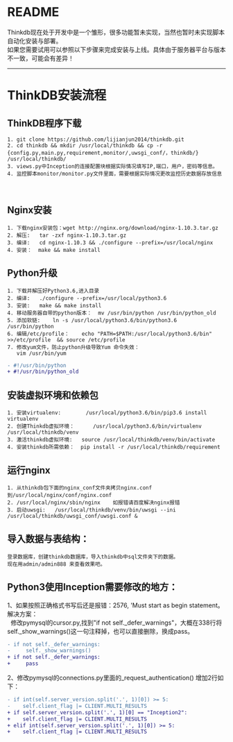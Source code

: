 README
====
Thinkdb现在处于开发中是一个雏形，很多功能暂未实现，当然也暂时未实现脚本自动化安装与部署。<br>
如果您需要试用可以参照以下步骤来完成安装与上线。具体由于服务器平台与版本不一致，可能会有差异！<br>
****

# ThinkDB安装流程
## ThinkDB程序下载
    1. git clone https://github.com/lijianjun2014/thinkdb.git
    2. cd thinkdb && mkdir /usr/local/thinkdb && cp -r {config.py,main.py,requirement,monitor/,uwsgi_conf/，thinkdb/} /usr/local/thinkdb/
    3. views.py中Inception的连接配置块根据实际情况填写IP,端口，用户，密码等信息。
    4. 监控脚本monitor/monitor.py文件里面，需要根据实际情况更改监控历史数据存放信息

  
## Nginx安装
    1. 下载nginx安装包：wget http://nginx.org/download/nginx-1.10.3.tar.gz
    2. 解压:   tar -zxf nginx-1.10.3.tar.gz
    3. 编译:   cd nginx-1.10.3 && ./configure --prefix=/usr/local/nginx
    4. 安装：  make && make install

## Python升级
    1. 下载并解压好Python3.6,进入目录
    2. 编译:   ./configure --prefix=/usr/local/python3.6
    3. 安装:   make && make install
    4. 移动服务器自带的python版本：  mv /usr/bin/python /usr/bin/python_old
    5. 添加软链:    ln -s /usr/local/python3.6/bin/python3.6 /usr/bin/python
    6. 编辑/etc/profile：    echo "PATH=$PATH:/usr/local/python3.6/bin" >>/etc/profile  && source /etc/profile
    7. 修改yum文件，防止python升级导致Yum 命令失效：
       vim /usr/bin/yum
```diff
- #!/usr/bin/python
+ #!/usr/bin/python_old
```
## 安装虚拟环境和依赖包
    1. 安装virtualenv:        /usr/local/python3.6/bin/pip3.6 install virtualenv
    2. 创建Thinkdb虚拟环境：      /usr/local/python3.6/bin/virtualenv /usr/local/thinkdb/venv
    3. 激活thinkdb虚拟环境:   source /usr/local/thinkdb/venv/bin/activate
    4. 安装thinkdb所需依赖：  pip install -r /usr/local/thinkdb/requirement

## 运行nginx
    1. 从thinkdb包下面的nginx_conf文件夹拷贝nginx.conf到/usr/local/nginx/conf/nginx.conf
    2. /usr/local/nginx/sbin/nginx    如报错请百度解决nginx报错
    3. 启动uwsgi:   /usr/local/thinkdb/venv/bin/uwsgi --ini /usr/local/thinkdb/uwsgi_conf/uwsgi.conf &
## 导入数据与表结构：
    登录数据库，创建thinkdb数据库，导入thinkdb中sql文件夹下的数据。
    现在用admin/admin888 来查看效果吧。

## Python3使用Inception需要修改的地方：
  1、如果按照正确格式书写后还是报错：2576, 'Must start as begin statement。解决方案：<br>
    修改pymysql的cursor.py,找到"if not self._defer_warnings"，大概在338行将self._show_warnings()这一句注释掉，也可以直接删除，换成pass。
```diff
- if not self._defer_warnings:
-     self._show_warnings()
+ if not self._defer_warnings:
+     pass
```  
  2、修改pymysql的connections.py里面的_request_authentication() 增加2行如下：
```diff
- if int(self.server_version.split('.', 1)[0]) >= 5:
-    self.client_flag |= CLIENT.MULTI_RESULTS
+ if self.server_version.split('.', 1)[0] == "Inception2":
+    self.client_flag |= CLIENT.MULTI_RESULTS
+ elif int(self.server_version.split('.', 1)[0]) >= 5:
+    self.client_flag |= CLIENT.MULTI_RESULTS
```
